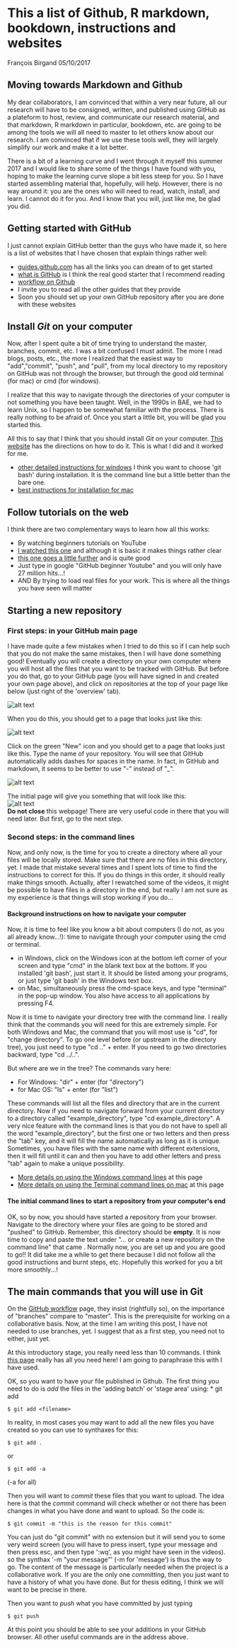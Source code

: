 This a list of Github, R markdown, bookdown, instructions and websites
================
François Birgand
05/10/2017

Moving towards Markdown and Github
----------------------------------

My dear collaborators, I am convinced that within a very near future, all our research will have to be consigned, written, and published using GitHub as a plateform to host, review, and communicate our research material, and that markdown, R markdown in particular, bookdown, etc. are going to be among the tools we will all need to master to let others know about our research. I am convinced that if we use these tools well, they will largely simplify our work and make it a lot better.

There is a bit of a learning curve and I went through it myself this summer 2017 and I would like to share some of the things I have found with you, hoping to make the learning curve slope a bit less steep for you. So I have started assembling material that, hopefully, will help. However, there is no way around it: you are the ones who will need to read, watch, install, and learn. I cannot do it for you. And I know that you will, just like me, be glad you did.

Getting started with GitHub
---------------------------

I just cannot explain GitHub better than the guys who have made it, so here is a list of websites that I have chosen that explain things rather well:

-   [guides.github.com](https://guides.github.com) has all the links you can dream of to get started
-   [what is GitHub](https://guides.github.com/activities/hello-world/) is I think the real good starter that I recommend reading
-   [workflow on Github](https://guides.github.com/features/pages/)
-   I invite you to read all the other guides that they provide
-   Soon you should set up your own GitHub repository after you are done with these websites

Install *Git* on your computer
------------------------------

Now, after I spent quite a bit of time trying to understand the master, branches, commit, etc. I was a bit confused I must admit. The more I read blogs, posts, etc., the more I realized that the easiest way to "add","commit", "push", and "pull", from my local directory to my repository on GitHub was not through the browser, but through the good old terminal (for mac) or cmd (for windows).

I realize that this way to navigate through the directories of your computer is not something you have been taught. Well, in the 1990s in BAE, we had to learn Unix, so I happen to be somewhat familiar with the process. There is really nothing to be afraid of. Once you start a little bit, you will be glad you started this.

All this to say that I think that you should install *Git* on your computer. [This website](https://www.atlassian.com/git/tutorials/install-git) has the directions on how to do it. This is what I did and it worked for me.

-   [other detailed instructions for windows](http://lauraliparulo.altervista.org/github-working-with-the-git-command-line-on-windows/) I think you want to choose 'git bash' during installation. It is the command line but a little better than the bare one.
-   [best instructions for installation for mac](https://github.com/blog/1510-installing-git-from-github-for-mac)

Follow tutorials on the web
---------------------------

I think there are two complementary ways to learn how all this works:

-   By watching beginners tutorials on YouTube
-   [I watched this one](https://www.youtube.com/watch?v=SWYqp7iY_Tc) and although it is basic it makes things rather clear
-   [this one goes a little further](https://www.youtube.com/watch?v=HVsySz-h9r4) and is quite good
-   Just type in google "GitHub beginner Youtube" and you will only have 27 million hits...!
-   AND By trying to load real files for your work. This is where all the things you have seen will matter

Starting a new repository
-------------------------

### First steps: in your GitHub main page

I have made quite a few mistakes when I tried to do this so if I can help such that you do not make the same mistakes, then I will have done something good! Eventually you will create a directory on your own computer where you will host all the files that you want to be tracked with GitHub. But before you do that, go to your GitHub page (you will have signed in and created your own page above), and click on repositories at the top of your page like below (just right of the 'overview' tab).

![alt text](https://github.com/francoisbirgand/Github-and-markdown-instructions/raw/master/images/GitHub_main_page.png "FB_GitHub page")

When you do this, you should get to a page that looks just like this:<br/>

![alt text](https://github.com/francoisbirgand/Github-and-markdown-instructions/raw/master/images/GitHub_repos_page.png "Repos GitHub page")

Click on the green "New" icon and you should get to a page that looks just like this. Type the name of your repository. You will see that GitHub automatically adds dashes for spaces in the name. In fact, in GitHub and markdown, it seems to be better to use "-" instead of "\_".

![alt text](https://github.com/francoisbirgand/Github-and-markdown-instructions/raw/master/images/GitHub_newrepos_page.png "New Repos GitHub page")

The initial page will give you something that will look like this:<br/> ![alt text](https://github.com/francoisbirgand/Github-and-markdown-instructions/raw/master/images/Git_initial_instructions.png "Initial instructions of new repository page")<br/> **Do not close** this webpage! There are very useful code in there that you will need later. But first, go to the next step.

### Second steps: in the command lines

Now, and only now, is the time for you to create a directory where all your files will be locally stored. Make sure that there are no files in this directory, yet. I made that mistake several times and I spent lots of time to find the instructions to correct for this. If you do things in this order, it should really make things smooth. Actually, after I rewatched some of the videos, it might be possible to have files in a directory in the end, but really I am not sure as my experience is that things will stop working if you do...

#### Background instructions on how to navigate your computer

Now, it is time to feel like you know a bit about computers (I do not, as you all already know...!): time to navigate through your computer using the cmd or terminal.

-   in Windows, click on the Windows icon at the bottom left corner of your screen and type "cmd" in the blank text box at the bottom. If you installed 'git bash', just start it. It should be listed among your programs, or just type 'git bash' in the Windows text box.
-   on Mac, simultaneously press the cmd-space keys, and type "terminal" in the pop-up window. You also have access to all applications by pressing F4.

Now it is time to navigate your directory tree with the command line. I really think that the commands you will need for this are extremely simple. For both Windows and Mac, the command that you will most use is "cd", for "change directory". To go one level before (or upstream in the directory tree), you just need to type "cd .." + enter. If you need to go two directories backward, type "cd ../..".

But where are we in the tree? The commands vary here:

-   For Windows: "dir" + enter (for "directory")
-   for Mac OS: "ls" + enter (for "list")

These commands will list all the files and directory that are in the current directory. Now if you need to navigate forward from your current directory to a directory called "example\_directory", type "cd example\_directory". A very nice feature with the command lines is that you do not have to spell all the word "example\_directory", but the first one or two letters and then press the "tab" key, and it will fill the name automatically as long as it is unique. Sometimes, you have files with the same name with different extensions, then it will fill until it can and then you have to add other letters and press "tab" again to make a unique possibility.

-   [More details on using the Windows command lines](https://www.digitalcitizen.life/command-prompt-how-use-basic-commands) at this page
-   [More details on using the Terminal command lines on mac](https://github.com/0nn0/terminal-mac-cheatsheet) at this page

#### The initial command lines to start a repository from your computer's end

OK, so by now, you should have started a repository from your browser. Navigate to the directory where your files are going to be stored and "pushed" to GitHub. Remember, this directory should be **empty**. It is now time to copy and paste the text under "... or create a new repository on the command line" that came . Normally now, you are set up and you are good to go!! It did take me a while to get there because I did not follow all the good instructions and burnt steps, etc. Hopefully this worked for you a bit more smoothly...!

The main commands that you will use in Git
------------------------------------------

On the [GitHub workflow](https://guides.github.com/introduction/flow/) page, they insist (rightfully so), on the importance of "branches" compare to "master". This is the prerequisite for working on a collaborative basis. Now, at the time I am writing this post, I have not needed to use branches, yet. I suggest that as a first step, you need not to either, just yet.

At this introductory stage, you really need less than 10 commands. I think [this page](http://rogerdudler.github.io/git-guide/) really has all you need here! I am going to paraphrase this with I have used.

OK, so you want to have your file published in Github. The first thing you need to do is *add* the files in the 'adding batch' or 'stage area' using: \* git add

    $ git add <filename>

In reality, in most cases you may want to add all the new files you have created so you can use to synthaxes for this:

    $ git add .

or

    $ git add -a

(-a for all)

Then you will want to *commit* these files that you want to upload. The idea here is that the *commit* command will check whether or not there has been changes in what you have done and want to upload. So the code is:

    $ git commit -m "this is the reason for this commit"

You can just do "git commit" with no extension but it will send you to some very weird screen (you will have to press insert, type your message and then press esc, and then type ':wq', as you might have seen in the videos). so the synthax '-m "your message"' (-m for 'message') is thus the way to go. The content of the message is particularly needed when the project is a collaborative work. If you are the only one *committing*, then you just want to have a history of what you have done. But for thesis editing, I think we will want to be precise in there.

Then you want to *push* what you have committed by just typing

    $ git push

At this point you should be able to see your additions in your GitHub browser. All other useful commands are in the address above.
